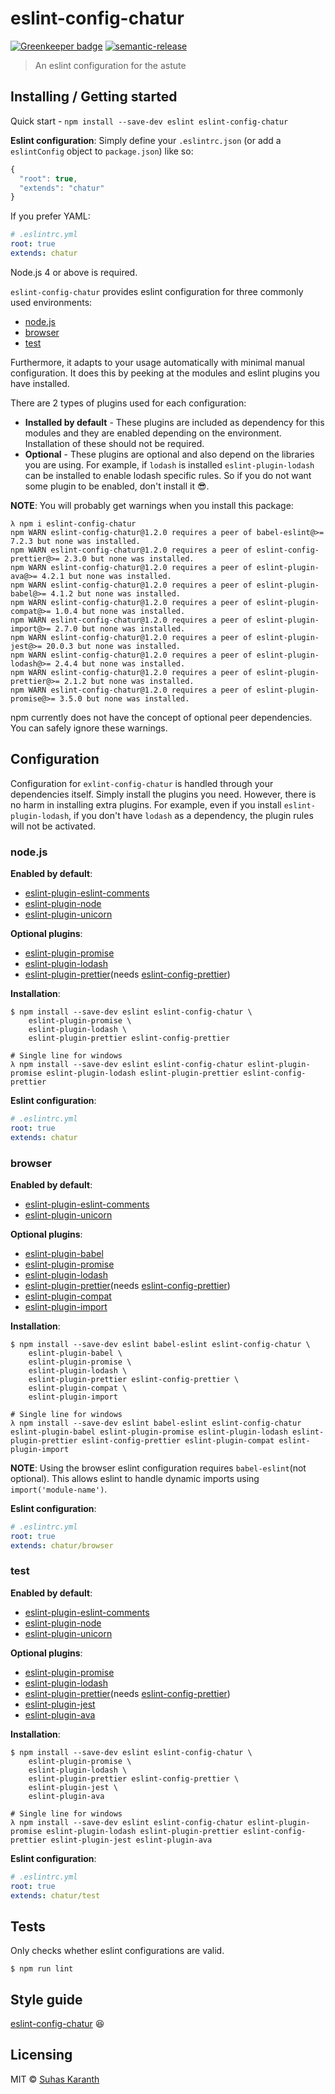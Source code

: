 # eslint-config-chatur

[![Greenkeeper badge](https://badges.greenkeeper.io/sudo-suhas/eslint-config-chatur.svg?style=flat-square)](https://greenkeeper.io/)
[![semantic-release](https://img.shields.io/badge/%20%20%F0%9F%93%A6%F0%9F%9A%80-semantic--release-e10079.svg)](https://github.com/semantic-release/semantic-release)

> An eslint configuration for the astute

## Installing / Getting started

Quick start - `npm install --save-dev eslint eslint-config-chatur`

**Eslint configuration**:
Simply define your `.eslintrc.json` (or add a `eslintConfig` object to `package.json`) like so:
```js
{
  "root": true,
  "extends": "chatur"
}
```
If you prefer YAML:
```yml
# .eslintrc.yml
root: true
extends: chatur
```

Node.js 4 or above is required.

`eslint-config-chatur` provides eslint configuration for three commonly used environments:
  * [node.js](#node.js)
  * [browser](#browser)
  * [test](#test)

Furthermore, it adapts to your usage automatically with minimal manual configuration.
It does this by peeking at the modules and eslint plugins you have installed.

There are 2 types of plugins used for each configuration:
  * **Installed by default** - These plugins are included as dependency for this modules and they are enabled
    depending on the environment. Installation of these should not be required.
  * **Optional** - These plugins are optional and also depend on the libraries you are using.
    For example, if `lodash` is installed `eslint-plugin-lodash` can be installed to enable
    lodash specific rules. So if you do not want some plugin to be enabled, don't install it :sunglasses:.

**NOTE**: You will probably get warnings when you install this package:

```
λ npm i eslint-config-chatur
npm WARN eslint-config-chatur@1.2.0 requires a peer of babel-eslint@>= 7.2.3 but none was installed.
npm WARN eslint-config-chatur@1.2.0 requires a peer of eslint-config-prettier@>= 2.3.0 but none was installed.
npm WARN eslint-config-chatur@1.2.0 requires a peer of eslint-plugin-ava@>= 4.2.1 but none was installed.
npm WARN eslint-config-chatur@1.2.0 requires a peer of eslint-plugin-babel@>= 4.1.2 but none was installed.
npm WARN eslint-config-chatur@1.2.0 requires a peer of eslint-plugin-compat@>= 1.0.4 but none was installed.
npm WARN eslint-config-chatur@1.2.0 requires a peer of eslint-plugin-import@>= 2.7.0 but none was installed.
npm WARN eslint-config-chatur@1.2.0 requires a peer of eslint-plugin-jest@>= 20.0.3 but none was installed.
npm WARN eslint-config-chatur@1.2.0 requires a peer of eslint-plugin-lodash@>= 2.4.4 but none was installed.
npm WARN eslint-config-chatur@1.2.0 requires a peer of eslint-plugin-prettier@>= 2.1.2 but none was installed.
npm WARN eslint-config-chatur@1.2.0 requires a peer of eslint-plugin-promise@>= 3.5.0 but none was installed.
```

npm currently does not have the concept of optional peer dependencies. You can safely ignore these warnings.

## Configuration

Configuration for `exlint-config-chatur` is handled through your dependencies itself.
Simply install the plugins you need. However, there is no harm in installing extra plugins.
For example, even if you install `eslint-plugin-lodash`, if you don't have `lodash` as a dependency,
the plugin rules will not be activated.

### node.js

**Enabled by default**:
  * [eslint-plugin-eslint-comments](https://github.com/mysticatea/eslint-plugin-eslint-comments)
  * [eslint-plugin-node](https://github.com/mysticatea/eslint-plugin-node)
  * [eslint-plugin-unicorn](https://github.com/sindresorhus/eslint-plugin-unicorn)

**Optional plugins**:
  * [eslint-plugin-promise](https://github.com/xjamundx/eslint-plugin-promise)
  * [eslint-plugin-lodash](https://github.com/wix/eslint-plugin-lodash)
  * [eslint-plugin-prettier](https://github.com/prettier/eslint-plugin-prettier)(needs [eslint-config-prettier](https://github.com/prettier/eslint-config-prettier))

**Installation**:
```shell
$ npm install --save-dev eslint eslint-config-chatur \
    eslint-plugin-promise \
    eslint-plugin-lodash \
    eslint-plugin-prettier eslint-config-prettier

# Single line for windows
λ npm install --save-dev eslint eslint-config-chatur eslint-plugin-promise eslint-plugin-lodash eslint-plugin-prettier eslint-config-prettier
```

**Eslint configuration**:
```yml
# .eslintrc.yml
root: true
extends: chatur
```

### browser

**Enabled by default**:
  * [eslint-plugin-eslint-comments](https://github.com/mysticatea/eslint-plugin-eslint-comments)
  * [eslint-plugin-unicorn](https://github.com/sindresorhus/eslint-plugin-unicorn)

**Optional plugins**:
  * [eslint-plugin-babel](https://github.com/babel/eslint-plugin-babel)
  * [eslint-plugin-promise](https://github.com/xjamundx/eslint-plugin-promise)
  * [eslint-plugin-lodash](https://github.com/wix/eslint-plugin-lodash)
  * [eslint-plugin-prettier](https://github.com/prettier/eslint-plugin-prettier)(needs [eslint-config-prettier](https://github.com/prettier/eslint-config-prettier))
  * [eslint-plugin-compat](https://github.com/amilajack/eslint-plugin-compat)
  * [eslint-plugin-import](https://github.com/benmosher/eslint-plugin-import)

**Installation**:
```shell
$ npm install --save-dev eslint babel-eslint eslint-config-chatur \
    eslint-plugin-babel \
    eslint-plugin-promise \
    eslint-plugin-lodash \
    eslint-plugin-prettier eslint-config-prettier \
    eslint-plugin-compat \
    eslint-plugin-import

# Single line for windows
λ npm install --save-dev eslint babel-eslint eslint-config-chatur eslint-plugin-babel eslint-plugin-promise eslint-plugin-lodash eslint-plugin-prettier eslint-config-prettier eslint-plugin-compat eslint-plugin-import
```

**NOTE**: Using the browser eslint configuration requires `babel-eslint`(not optional).
This allows eslint to handle dynamic imports using `import('module-name')`.

**Eslint configuration**:
```yml
# .eslintrc.yml
root: true
extends: chatur/browser
```

### test

**Enabled by default**:
  * [eslint-plugin-eslint-comments](https://github.com/mysticatea/eslint-plugin-eslint-comments)
  * [eslint-plugin-node](https://github.com/mysticatea/eslint-plugin-node)
  * [eslint-plugin-unicorn](https://github.com/sindresorhus/eslint-plugin-unicorn)

**Optional plugins**:
  * [eslint-plugin-promise](https://github.com/xjamundx/eslint-plugin-promise)
  * [eslint-plugin-lodash](https://github.com/wix/eslint-plugin-lodash)
  * [eslint-plugin-prettier](https://github.com/prettier/eslint-plugin-prettier)(needs [eslint-config-prettier](https://github.com/prettier/eslint-config-prettier))
  * [eslint-plugin-jest](https://github.com/facebook/jest/tree/master/packages/eslint-plugin-jest)
  * [eslint-plugin-ava](https://github.com/avajs/eslint-plugin-ava)

**Installation**:
```shell
$ npm install --save-dev eslint eslint-config-chatur \
    eslint-plugin-promise \
    eslint-plugin-lodash \
    eslint-plugin-prettier eslint-config-prettier \
    eslint-plugin-jest \
    eslint-plugin-ava

# Single line for windows
λ npm install --save-dev eslint eslint-config-chatur eslint-plugin-promise eslint-plugin-lodash eslint-plugin-prettier eslint-config-prettier eslint-plugin-jest eslint-plugin-ava
```

**Eslint configuration**:
```yml
# .eslintrc.yml
root: true
extends: chatur/test
```

## Tests

Only checks whether eslint configurations are valid.

```shell
$ npm run lint
```

## Style guide

[eslint-config-chatur](https://github.com/sudo-suhas/eslint-config-chatur) :laughing:

## Licensing

MIT © [Suhas Karanth](https://github.com/sudo-suhas)
